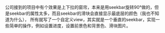 公司接到的项目中有个效果是上下拉的窗帘，本来是用seekbar旋转90°做的，但是seekbar的属性太多，而且seekbar的滑块会直接显示最底层的颜色（我也不知道为什么），
所有就写了一个自定义view，其实就是一个垂直的seekbar，实现一些简单的操作，例如设置进度，设置前景色和背景色、滑块图片。
